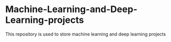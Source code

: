 # Machine-Learning-and-Deep-Learning-projects
This repository is used to store machine learning and deep learning projects
